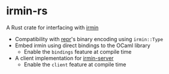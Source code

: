 # irmin-rs

A Rust crate for interfacing with [irmin](https://github.com/mirage/irmin)

- Compatibility with [repr](https://github.com/mirage/repr)'s binary encoding using `irmin::Type`
- Embed irmin using direct bindings to the OCaml library
  * Enable the `bindings` feature at compile time
- A client implementation for [irmin-server](https://github.com/zshipko/irmin-server)
  * Enable the `client` feature at compile time

